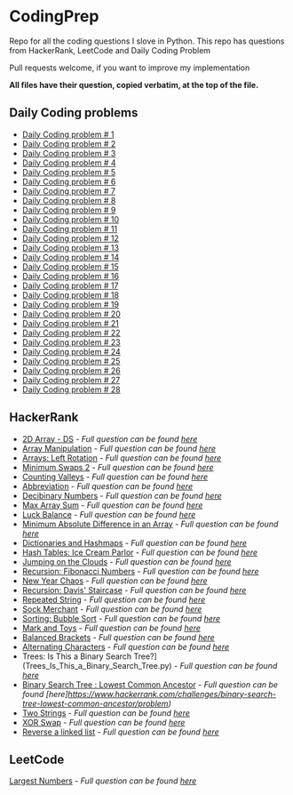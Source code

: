 # CodingPrep
Repo for all the coding questions I slove in Python.
This repo has questions from HackerRank, LeetCode and Daily Coding Problem

Pull requests welcome, if you want to improve my implementation

**All files have their question, copied verbatim, at the top of the file.**

## Daily Coding problems
- [Daily Coding problem # 1](DailyCodingProblem/1_Google_Two_Sum.py)
- [Daily Coding problem # 2](DailyCodingProblem/2_Uber_arrays_question.py)
- [Daily Coding problem # 3](DailyCodingProblem/3_Google_Serialize_BST.py)
- [Daily Coding problem # 4](DailyCodingProblem/4_Stripe_smallest_positive_number.py)
- [Daily Coding problem # 5](DailyCodingProblem/5_JaneStreet_functional_programming.py)
- [Daily Coding problem # 6](DailyCodingProblem/6_Google_XOR_linked_list.py)
- [Daily Coding problem # 7](DailyCodingProblem/7_Facebook_Decoding_porblem.py)
- [Daily Coding problem # 8](DailyCodingProblem/8_Google_Unival_trees.py)
- [Daily Coding problem # 9](DailyCodingProblem/9_Airbnb_NonAdjacent_Sum.py)
- [Daily Coding problem # 10](DailyCodingProblem/10_Apple_Job_Scheduler.py)
- [Daily Coding problem # 11](DailyCodingProblem/11_Twitter_AutoComplete.py)
- [Daily Coding problem # 12](DailyCodingProblem/12_Amazon_Staircase_problem.py)
- [Daily Coding problem # 13](DailyCodingProblem/13_Amazon_LongestDistinctSubstring.py)
- [Daily Coding problem # 14](DailyCodingProblem/14_Google_MonteCarlor_pi_Estimate.py)
- [Daily Coding problem # 15](DailyCodingProblem/15_UniformSampling_from_stream.py)
- [Daily Coding problem # 16](DailyCodingProblem/16_Twitter_log_orders.py)
- [Daily Coding problem # 17](DailyCodingProblem/17_Google_Longest_Absolute_Path.py)
- [Daily Coding problem # 18](DailyCodingProblem/18_Google_Max_of_Subarray.py)
- [Daily Coding problem # 19](DailyCodingProblem/19_Facebook_Builders_Min_Cost.py)
- [Daily Coding problem # 20](DailyCodingProblem/20_Intersecting_point_of_two_linkend_lists.py)
- [Daily Coding problem # 21](DailyCodingProblem/21_Snapchat_Number_of_Classrrooms.py)
- [Daily Coding problem # 22](DailyCodingProblem/22_MS_Sentence_from_Dict.py)
- [Daily Coding problem # 23](DailyCodingProblem/23_Google_Find_Min_Path.py)
- [Daily Coding problem # 24](DailyCodingProblem/24_Locking_Binary_tree.py)
- [Daily Coding problem # 25](DailyCodingProblem/25_Facebook_regular_expression.py)
- [Daily Coding problem # 26](DailyCodingProblem/26_Google_Remove_from_LinkedList.py)
- [Daily Coding problem # 27](DailyCodingProblem/27_balanced_brackets.py)
- [Daily Coding problem # 28](DailyCodingProblem/28_Palantir_Justtify_text.py)



## HackerRank
- [2D Array - DS](2D_Array_HourGlassSum.py) - *Full question can be found [here](https://www.hackerrank.com/challenges/ctci-array-left-rotation/problem?h_l=interview&playlist_slugs%5B%5D%5B%5D=interview-preparation-kit&playlist_slugs%5B%5D%5B%5D=arrays)*
- [Array Manipulation](Array_manipulation.py) - *Full question can be found [here](https://www.hackerrank.com/challenges/crush/problem?h_l=interview&playlist_slugs%5B%5D=interview-preparation-kit&playlist_slugs%5B%5D=arrays)*
- [Arrays: Left Rotation](Arrays_LeftRotation.py) - *Full question can be found [here](https://www.hackerrank.com/challenges/ctci-array-left-rotation/problem?h_l=interview&playlist_slugs%5B%5D%5B%5D=interview-preparation-kit&playlist_slugs%5B%5D%5B%5D=arrays)*
- [Minimum Swaps 2](Arrays_MinSwaps.py) - *Full question can be found [here](https://www.hackerrank.com/challenges/minimum-swaps-2/problem?h_l=interview&playlist_slugs%5B%5D=interview-preparation-kit&playlist_slugs%5B%5D=arrays)*
- [Counting Valleys](Counting_Valleys.py) - *Full question can be found [here](https://www.hackerrank.com/challenges/counting-valleys/problem?h_l=interview&playlist_slugs%5B%5D=interview-preparation-kit&playlist_slugs%5B%5D=warmup)*
- [Abbreviation](Dynamic_Abbreviavtion.py) - *Full question can be found [here](https://www.hackerrank.com/challenges/abbr/problem?h_l=interview&playlist_slugs%5B%5D=interview-preparation-kit&playlist_slugs%5B%5D=dynamic-programming)*
- [Decibinary Numbers](Dynamic_Decibinary.py) - *Full question can be found [here](https://www.hackerrank.com/challenges/decibinary-numbers?h_l=interview&playlist_slugs%5B%5D=interview-preparation-kit&playlist_slugs%5B%5D=dynamic-programming)*
- [Max Array Sum](DynamicProg_MaxArraySum.py) - *Full question can be found [here](https://www.hackerrank.com/challenges/max-array-sum/problem?h_l=interview&playlist_slugs%5B%5D=interview-preparation-kit&playlist_slugs%5B%5D=dynamic-programming)*
- [Luck Balance](Greedy_Luck_Balance.py) - *Full question can be found [here](https://www.hackerrank.com/challenges/luck-balance/problem?h_l=interview&playlist_slugs%5B%5D=interview-preparation-kit&playlist_slugs%5B%5D=greedy-algorithms)*
- [Minimum Absolute Difference in an Array](Greedy_Minimum_Absolute_Difference_n_Array.py) - *Full question can be found [here](https://www.hackerrank.com/challenges/minimum-absolute-difference-in-an-array/problem?h_l=interview&playlist_slugs%5B%5D=interview-preparation-kit&playlist_slugs%5B%5D=greedy-algorithms)*
- [Dictionaries and Hashmaps](Hash_Tables_Ransom_Note.py) - *Full question can be found [here](https://www.hackerrank.com/challenges/ctci-ransom-note/problem?h_l=interview&playlist_slugs%5B%5D=interview-preparation-kit&playlist_slugs%5B%5D=dictionaries-hashmaps)*
- [Hash Tables: Ice Cream Parlor](HashTables_IceCream_Parlor.py) - *Full question can be found [here](https://www.hackerrank.com/challenges/ctci-ice-cream-parlor/problem?h_l=interview&playlist_slugs%5B%5D=interview-preparation-kit&playlist_slugs%5B%5D=search)*
- [Jumping on the Clouds](Jumping_on_the_Clouds.py) - *Full question can be found [here](https://www.hackerrank.com/challenges/jumping-on-the-clouds/problem)*
- [Recursion: Fibonacci Numbers](Fibonacci.py) - *Full question can be found [here](https://www.hackerrank.com/challenges/ctci-fibonacci-numbers/problem?h_l=interview&playlist_slugs%5B%5D=interview-preparation-kit&playlist_slugs%5B%5D=recursion-backtracking)*
- [New Year Chaos](NewYearChaos.py) - *Full question can be found [here](https://www.hackerrank.com/challenges/new-year-chaos/problem)*
- [Recursion: Davis' Staircase](Recursion_Davis_Staircase.py) - *Full question can be found [here](https://www.hackerrank.com/challenges/ctci-recursive-staircase/problem?h_l=interview&playlist_slugs%5B%5D=interview-preparation-kit&playlist_slugs%5B%5D=recursion-backtracking)*
- [Repeated String](Repeated_String.py) - *Full question can be found [here](https://www.hackerrank.com/challenges/repeated-string/problem?h_r=internal-search)*
- [Sock Merchant](Sock_Merchant.py) - *Full question can be found [here](https://www.hackerrank.com/challenges/sock-merchant/problem)*
- [Sorting: Bubble Sort](Sorting_Bubble_Sort.py) - *Full question can be found [here](https://www.hackerrank.com/challenges/ctci-bubble-sort/problem?h_l=interview&playlist_slugs%5B%5D=interview-preparation-kit&playlist_slugs%5B%5D=sorting)*
- [Mark and Toys](Sorting_Mark_and_toys.py) - *Full question can be found [here](https://www.hackerrank.com/challenges/mark-and-toys/problem?h_l=interview&playlist_slugs%5B%5D=interview-preparation-kit&playlist_slugs%5B%5D=sorting)*
- [Balanced Brackets](Stacks_n_Queues_Balanced_brackets.py) - *Full question can be found [here](https://www.hackerrank.com/challenges/balanced-brackets/problem)*
- [Alternating Characters](Strings_Alternating_Characters.py) - *Full question can be found [here](https://www.hackerrank.com/challenges/alternating-characters/problem)*
- Trees: Is This a Binary Search Tree?](Trees_Is_This_a_Binary_Search_Tree.py) - *Full question can be found [here](https://www.hackerrank.com/challenges/ctci-is-binary-search-tree/problem)*
- [Binary Search Tree : Lowest Common Ancestor](Trees_Is_This_a_Binary_Search_Tree.py) - *Full question can be found [here]https://www.hackerrank.com/challenges/binary-search-tree-lowest-common-ancestor/problem)*
- [Two Strings](Two_Strings.py) - *Full question can be found [here](https://www.hackerrank.com/challenges/two-strings/problem)*
- [XOR Swap](XOR_swap.py) - *Full question can be found [here](https://www.hackerrank.com/topics/bitwise-xor)*
- [Reverse a linked list](Linked_Lists_ReverseLinkedList.py) - *Full question can be found [here](https://www.hackerrank.com/challenges/reverse-a-linked-list/problem)*


## LeetCode
[Largest Numbers](largest_number.py) - *Full question can be found [here](https://leetcode.com/problems/largest-number)*
